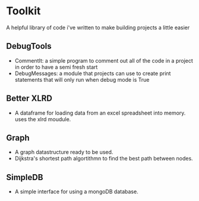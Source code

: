 # Toolkit
A helpful library of code i've written to make building projects a little easier

## DebugTools
- CommentIt: a simple program to comment out all of the code in a project in order to have a semi fresh start
- DebugMessages: a module that projects can use to create print statements that will only run when debug mode is True

## Better XLRD
- A dataframe for loading data from an excel spreadsheet into memory. uses the xlrd moudule.

## Graph
- A graph datastructure ready to be used. 
- Dijkstra's shortest path algortithmn to find the best path between nodes.

## SimpleDB
- A simple interface for using a mongoDB database.

